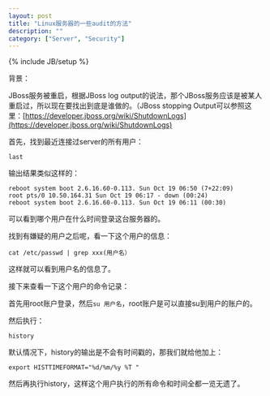 ```yaml
---
layout: post
title: "Linux服务器的一些audit的方法"
description: ""
category: ["Server", "Security"]
---
```

{% include JB/setup %}


背景：

JBoss服务被重启，根据JBoss log output的说法，那个JBoss服务应该是被某人重启过，所以现在要找出到底是谁做的。（JBoss stopping Output可以参照这里：[https://developer.jboss.org/wiki/ShutdownLogs](https://developer.jboss.org/wiki/ShutdownLogs)


首先，找到最近连接过server的所有用户：

	last

输出结果类似这样的：

<!-- more -->

	reboot system boot 2.6.16.60-0.113. Sun Oct 19 06:50 (7+22:09)
	root pts/0 10.50.164.31 Sun Oct 19 06:17 - down (00:24)
	reboot system boot 2.6.16.60-0.113. Sun Oct 19 06:11 (00:30)


可以看到哪个用户在什么时间登录这台服务器的。

  

找到有嫌疑的用户之后呢，看一下这个用户的信息：

	cat /etc/passwd | grep xxx(用户名）

这样就可以看到用户名的信息了。


接下来查看一下这个用户的命令记录：

首先用root账户登录，然后`su 用户名`，root账户是可以直接su到用户的账户的。

然后执行：

	history

默认情况下，history的输出是不会有时间戳的，那我们就给他加上：

	export HISTTIMEFORMAT="%d/%m/%y %T "

然后再执行history，这样这个用户执行的所有命令和时间全都一览无遗了。

